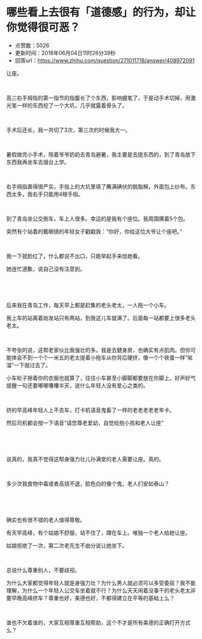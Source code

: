 # 哪些看上去很有「道德感」的行为，却让你觉得很可恶？
- 点赞数：5026
- 更新时间：2018年06月04日11时26分39秒
- 回答url：https://www.zhihu.com/question/271011718/answer/408972091
<body>
 <p data-pid="zXZ8NPh0">让座。</p>
 <p class="ztext-empty-paragraph"><br></p>
 <p data-pid="7GDsZVuK">高三右手拇指的第一指节的指腹长了个东西，影响握笔了，于是动手术切掉，用激光笔一样的东西挖了一个大坑，几乎就露着骨头了。</p>
 <p class="ztext-empty-paragraph"><br></p>
 <p data-pid="25y7SGWh">手术后还长，我一共切了3次，第三次的时候我大一。</p>
 <p class="ztext-empty-paragraph"><br></p>
 <p data-pid="t9IB0_co">暑假做完小手术，陪着爷爷奶奶去青岛避暑，我主要是去提东西的，到了青岛放下东西我再坐车去烟台上学。</p>
 <p class="ztext-empty-paragraph"><br></p>
 <p data-pid="2XFNX5SO">右手拇指裹得很严实，手指上的大坑里填了蘸满碘伏的脱脂棉，外面包上纱布。东西太多，我右手只能用4根手指。</p>
 <p class="ztext-empty-paragraph"><br></p>
 <p data-pid="ornTuEJX">到了青岛坐公交倒车，车上人很多。幸运的是我有个座位。我周围摞着5个包。</p>
 <p data-pid="F1mkc_IN">突然有个站着的戴眼镜的年轻女子戳戳我：“你好，你给这位大爷让个座吧。”</p>
 <p class="ztext-empty-paragraph"><br></p>
 <p data-pid="RAMhUuUb">我一下就脸红了，什么都说不出口，只能举起手来给她看。</p>
 <p data-pid="92HKSZnc">她连忙道歉，说自己没有注意到。</p>
 <p class="ztext-empty-paragraph"><br></p>
 <p class="ztext-empty-paragraph"><br></p>
 <p data-pid="hL0A7QJ0">后来我在青岛工作，每天早上都是赶集的老头老太，一人拖一个小车。</p>
 <p data-pid="JrKSdcCX">我上车的站离着始发站只有两站，到我这儿车就满了。后面每一站都要上很多老头老太。</p>
 <p class="ztext-empty-paragraph"><br></p>
 <p data-pid="R9n7XbE5">不夸张的说，这帮老家伙比我强壮的多。我是去健身房，也确实有点肌肉。但你可能体会不到一个个一米五的老太提着小拖车从你背后硬挤，像一个个铁蛋一样“呲溜”一下就过去了。</p>
 <p data-pid="gnUS3ECI">小车轮子擦着你的衣服也就算了，往往小车甚至小脚脚都要放在你脚上。好声好气提醒一句还要嘟嘟囔囔半天，说什么年轻人没有爱心之类的。</p>
 <p class="ztext-empty-paragraph"><br></p>
 <p data-pid="ipEh9hzY">挤的早高峰年轻人上不去车，打卡机语音鬼畜了一样的老老老老老年卡。</p>
 <p data-pid="2phUN1Cu">然后司机都会按一下语音“请您尊老爱幼，自觉给抱小孩和老人让座”</p>
 <p class="ztext-empty-paragraph"><br></p>
 <p class="ztext-empty-paragraph"><br></p>
 <p data-pid="0KqFCCk-">说真的，我真不觉得这帮身强力壮儿孙满堂的老人需要让座。真的。</p>
 <p class="ztext-empty-paragraph"><br></p>
 <p data-pid="bSRYh8hS">多少次我食物中毒或者高烧不退，脸色白的像个鬼，老人们安如泰山？</p>
 <p class="ztext-empty-paragraph"><br></p>
 <p class="ztext-empty-paragraph"><br></p>
 <p data-pid="J9M-IHe9">确实也有很不错的老人值得尊敬。</p>
 <p data-pid="RGR3wnO3">有天早高峰，有个姑娘不舒服，站不住了，蹲在车上。唯独一个老人给她让座。</p>
 <p data-pid="MIf69RxD">姑娘拒绝了一次，第二次老先生不由分说让她坐下。</p>
 <p class="ztext-empty-paragraph"><br></p>
 <p data-pid="HTefRY_C">总说什么尊重别人，不要歧视。</p>
 <p data-pid="84E0mPEj">为什么大家都觉得年轻人就是身强力壮？为什么男人就必须可以多受委屈？我不能理解，为什么一个年轻人公交车坐着就不行？为什么天天闲着没事干的老头老太非要早晚高峰挤车？尊重也好，美德也好，不都得建立在平等的基础上么？</p>
 <p class="ztext-empty-paragraph"><br></p>
 <p data-pid="oNMtWQc0">谁也不欠着谁的，大家互相尊重互相帮助，这个不才是所有美德的正确打开方式么？</p>
</body>